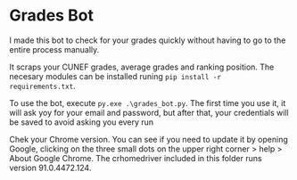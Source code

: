 # Grades Bot

I made this bot to check for your grades quickly without having to
go to the entire process manually.

It scraps your CUNEF grades, average grades and ranking position.
The necesary modules can be installed runing 
`pip install -r requirements.txt`.

To use the bot, execute `py.exe .\grades_bot.py`. The first time you use it,
it will ask yoy for your email and password, but after that, your
credentials will be saved to avoid asking you every run

Chek your Chrome version. You can see if you need to update it by opening
Google, clicking on the three small dots on the upper right
corner > help > About Google Chrome. The crhomedriver included in this
folder runs version 91.0.4472.124.
